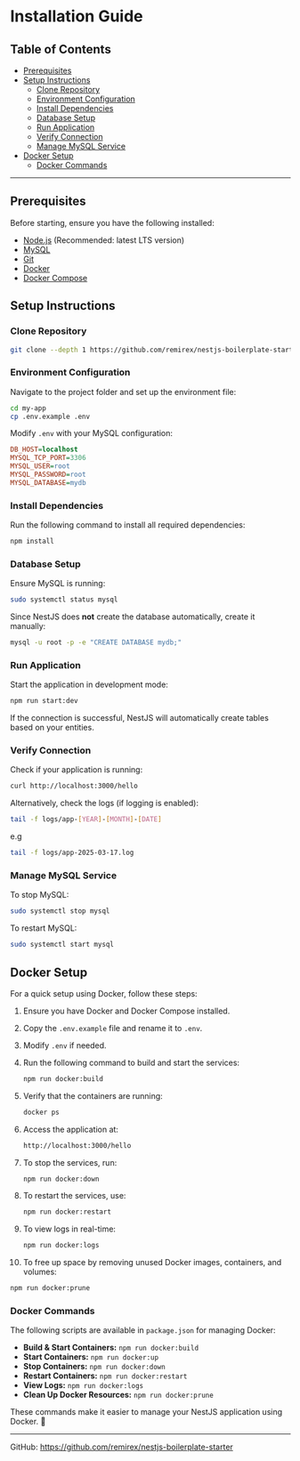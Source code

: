 # Installation Guide

## Table of Contents

- [Prerequisites](#prerequisites)
- [Setup Instructions](#setup-instructions)
  - [Clone Repository](#clone-repository)
  - [Environment Configuration](#environment-configuration)
  - [Install Dependencies](#install-dependencies)
  - [Database Setup](#database-setup)
  - [Run Application](#run-application)
  - [Verify Connection](#verify-connection)
  - [Manage MySQL Service](#manage-mysql-service)
- [Docker Setup](#docker-setup)
  - [Docker Commands](#docker-commands)

---

## Prerequisites

Before starting, ensure you have the following installed:

- [Node.js](https://nodejs.org/) (Recommended: latest LTS version)
- [MySQL](https://www.mysql.com/)
- [Git](https://git-scm.com/)
- [Docker](https://www.docker.com/)
- [Docker Compose](https://docs.docker.com/compose/)

## Setup Instructions

### Clone Repository

```sh
git clone --depth 1 https://github.com/remirex/nestjs-boilerplate-starter.git my-app
```

### Environment Configuration

Navigate to the project folder and set up the environment file:

```sh
cd my-app
cp .env.example .env
```

Modify `.env` with your MySQL configuration:

```ini
DB_HOST=localhost
MYSQL_TCP_PORT=3306
MYSQL_USER=root
MYSQL_PASSWORD=root
MYSQL_DATABASE=mydb
```

### Install Dependencies

Run the following command to install all required dependencies:

```sh
npm install
```

### Database Setup

Ensure MySQL is running:

```sh
sudo systemctl status mysql
```

Since NestJS does **not** create the database automatically, create it manually:

```sh
mysql -u root -p -e "CREATE DATABASE mydb;"
```

### Run Application

Start the application in development mode:

```sh
npm run start:dev
```

If the connection is successful, NestJS will automatically create tables based on your entities.

### Verify Connection

Check if your application is running:

```sh
curl http://localhost:3000/hello
```

Alternatively, check the logs (if logging is enabled):

```sh
tail -f logs/app-[YEAR]-[MONTH]-[DATE]
```

e.g
```sh
tail -f logs/app-2025-03-17.log
```

### Manage MySQL Service

To stop MySQL:

```sh
sudo systemctl stop mysql
```

To restart MySQL:

```sh
sudo systemctl start mysql
```

## Docker Setup

For a quick setup using Docker, follow these steps:

1. Ensure you have Docker and Docker Compose installed.

2. Copy the `.env.example` file and rename it to `.env`.

3. Modify `.env` if needed.

4. Run the following command to build and start the services:

   ```sh
   npm run docker:build
   ```

5. Verify that the containers are running:

   ```sh
   docker ps
   ```

6. Access the application at:

   ```sh
   http://localhost:3000/hello
   ```

7. To stop the services, run:

   ```sh
   npm run docker:down
   ```

8. To restart the services, use:

   ```sh
   npm run docker:restart
   ```

9. To view logs in real-time:

   ```sh
   npm run docker:logs
   ```

10. To free up space by removing unused Docker images, containers, and volumes:

```sh
npm run docker:prune
```

### Docker Commands

The following scripts are available in `package.json` for managing Docker:

- **Build & Start Containers:** `npm run docker:build`
- **Start Containers:** `npm run docker:up`
- **Stop Containers:** `npm run docker:down`
- **Restart Containers:** `npm run docker:restart`
- **View Logs:** `npm run docker:logs`
- **Clean Up Docker Resources:** `npm run docker:prune`

These commands make it easier to manage your NestJS application using Docker. 🚀

---

GitHub: https://github.com/remirex/nestjs-boilerplate-starter
